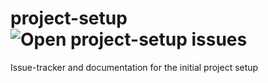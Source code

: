 # project-setup ![Open project-setup issues](https://img.shields.io/github/issues-raw/OS2korrespondance/project-setup?logo=github&logoSize=auto)

Issue-tracker and documentation for the initial project setup
